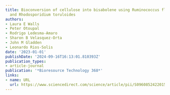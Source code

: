 ```yaml
---
title: Bioconversion of cellulose into bisabolene using Ruminococcus flavefaciens
  and Rhodosporidium toruloides
authors:
- Laura E Walls
- Peter Otoupal
- Rodrigo Ledesma-Amaro
- Sharon B Velasquez-Orta
- John M Gladden
- Leonardo Rios-Solis
date: '2023-01-01'
publishDate: '2024-09-16T16:13:01.810393Z'
publication_types:
- article-journal
publication: '*Bioresource Technology 368*'
links:
- name: URL
  url: https://www.sciencedirect.com/science/article/pii/S0960852422015498
---
```

